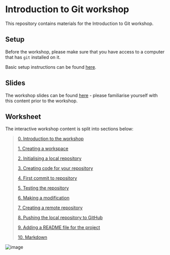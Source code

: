 # Introduction to Git workshop

This repository contains materials for the Introduction to Git workshop.

## Setup

Before the workshop, please make sure that you have access to a computer that has `git` installed on it. 

Basic setup instructions can be found [here](./GitSETUP.md).

## Slides

The workshop slides can be found [here](./LIFE748_Intro_to_Git.pdf) - please familiarise yourself with this content prior to the workshop.

## Worksheet

The interactive workshop content is split into sections below:
> [0. Introduction to the workshop](./0_Intro.md)
> 
> [1. Creating a workspace](./1_Workspace.md)
>
> [2. Initialising a local repository](./2_Initialising_local_repository.md)
>
> [3. Creating code for your repository](./3_Create_code.md)
>
> [4. First commit to repository](./4_First_commit.md)
>
> [5. Testing the repository](./5_Testing_the_repo.md)
>
> [6. Making a modification](./6_Adding_a_feature.md)
>
> [7. Creating a remote repository](./7_Create_GitHub_repo.md)
>
> [8. Pushing the local repository to GitHub](./8_Pushing_to_GitHub.md)
>
> [9. Adding a README file for the project](./9_Adding_a_README.md)
>
> [10. Markdown](./10_Markdown.md)
	

![image](https://github.com/user-attachments/assets/6b66ad50-8279-4f44-8f29-e298a4516170)
